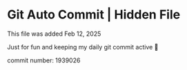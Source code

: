 # Git Auto Commit | Hidden File

This file was added Feb 12, 2025

Just for fun and keeping my daily git commit active 🤪

commit number: 1939026
